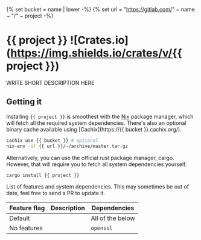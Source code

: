 {% set bucket = name | lower -%}
{% set url = "https://gitlab.com/" ~ name ~ "/" ~ project -%}

# {{ project }} ![Crates.io](https://img.shields.io/crates/v/{{ project }})

WRITE SHORT DESCRIPTION HERE

## Getting it

Installing `{{ project }}` is smoothest with the
[Nix](https://nixos.org/nix/) package manager, which will fetch all
the required system dependencies. There's also an optional binary
cache available using [Cachix](https://{{ bucket }}.cachix.org/).

```sh
cachix use {{ bucket }} # optional
nix-env -if {{ url }}/-/archive/master.tar.gz
```

Alternatively, you can use the official rust package manager,
cargo. However, that will require you to fetch all system dependencies
yourself.

```sh
cargo install {{ project }}
```

List of features and system dependencies. This may sometimes be out of
date, feel free to send a PR to update it.

| Feature flag | Description | Dependencies     |
|--------------|-------------|------------------|
| Default      |             | All of the below |
| No features  |             | `openssl`        |
